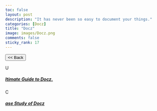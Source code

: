 ```yaml
---
toc: false
layout: post
description: "It has never been so easy to document your things."
categories: [Docz]
title: "Docz"
image: images/Docz.png
comments: false
sticky_rank: 17
---
```


<button class="back-button" onclick="window.history.back()"><< Back</button>

<div class="bg-light py-5 layoutbox-design">
   <div class="container">
      <!-- Row  -->
      <div class="row">
         <!-- Column -->
         <div class="col-md-6 offset-md-3 wrap-layoutbox-box">
            <div class="card card-shadow border-0 mb-4">
               <div class="card-body d-flex">
                  <div class="mb-2 text-success-gradiant icon-size">U</div>
                  <!-- <div class=""> -->
                     <h5 class="font-weight-medium"><a href="https://aviyel-blogs.netlify.app/ultimate-guide-to-Docz/" class="linking">ltimate Guide to Docz.</a></h5>
                  <!-- </div> -->
               </div>
            </div>
         </div>
         <!--  -->
         <!-- Column -->
         <!-- <div class="col-md-6 offset-md-3 wrap-layoutbox-box">
            <div class="card card-shadow border-0 mb-4">
               <div class="card-body d-flex">
                  <div class="mb-2 text-success-gradiant icon-size">C</div>
                  <div class="">
                     <h5 class="font-weight-medium"><a href="https://aviyel-blogs.netlify.app/cicd-pipeline-integration-mobsf/" class="linking">I/CD pipeline integration in MobSF / DecSecOps</a></h5>
                  </div>
               </div>
            </div>
         </div> -->
         <!--  -->
         <!-- Column -->
         <div class="col-md-6 offset-md-3 wrap-layoutbox-box">
            <div class="card card-shadow border-0 mb-4">
               <div class="card-body d-flex">
                  <div class="mb-2 text-success-gradiant icon-size">C</div>
                  <div class="">
                     <h5 class="font-weight-medium"><a href="https://aviyel-blogs.netlify.app/case-study-of-docz/" class="linking">ase Study of Docz</a></h5>
                  </div>
               </div>
            </div>
         </div>
      <!--  -->
      </div>
   </div>
</div>
